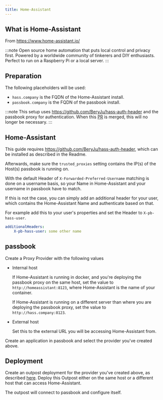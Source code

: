 ```yaml
---
title: Home-Assistant
---
```


## What is Home-Assistant

From https://www.home-assistant.io/

:::note
Open source home automation that puts local control and privacy first. Powered by a worldwide community of tinkerers and DIY enthusiasts. Perfect to run on a Raspberry Pi or a local server.
:::

## Preparation

The following placeholders will be used:

-   `hass.company` is the FQDN of the Home-Assistant install.
-   `passbook.company` is the FQDN of the passbook install.

:::note
This setup uses https://github.com/BeryJu/hass-auth-header and the passbook proxy for authentication. When this [PR](https://github.com/home-assistant/core/pull/32926) is merged, this will no longer be necessary.
:::

## Home-Assistant

This guide requires https://github.com/BeryJu/hass-auth-header, which can be installed as described in the Readme.

Afterwards, make sure the `trusted_proxies` setting contains the IP(s) of the Host(s) passbook is running on.

With the default Header of `X-Forwarded-Preferred-Username` matching is done on a username basis, so your Name in Home-Assistant and your username in passbook have to match.

If this is not the case, you can simply add an additional header for your user, which contains the Home-Assistant Name and authenticate based on that.

For example add this to your user's properties and set the Header to `X-pb-hass-user`.

```yaml
additionalHeaders:
    X-pb-hass-user: some other name
```

## passbook

Create a Proxy Provider with the following values

-   Internal host

    If Home-Assistant is running in docker, and you're deploying the passbook proxy on the same host, set the value to `http://homeassistant:8123`, where Home-Assistant is the name of your container.

    If Home-Assistant is running on a different server than where you are deploying the passbook proxy, set the value to `http://hass.company:8123`.

-   External host

    Set this to the external URL you will be accessing Home-Assistant from.

Create an application in passbook and select the provider you've created above.

## Deployment

Create an outpost deployment for the provider you've created above, as described [here](../../../outposts/outposts.md). Deploy this Outpost either on the same host or a different host that can access Home-Assistant.

The outpost will connect to passbook and configure itself.
